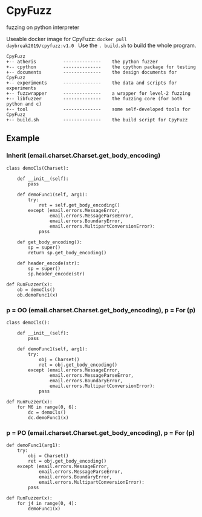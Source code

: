 # CpyFuzz
fuzzing on python interpreter

Useable docker image for CpyFuzz: ```docker pull daybreak2019/cpyfuzz:v1.0 ```
Use the ``` . build.sh ``` to build the whole program.

```
CpyFuzz
+-- atheris          --------------    the python fuzzer
+-- cpython          --------------    the cpython package for testing
+-- documents        --------------    the design documents for CpyFuzz
+-- experiments      --------------    the data and scripts for experiments
+-- fuzzwrapper      --------------    a wrapper for level-2 fuzzing
+-- libfuzzer        --------------    the fuzzing core (for both python and c)
+-- tool             --------------    some self-developed tools for CpyFuzz
+-- build.sh         --------------    the build script for CpyFuzz

```

## Example
### Inherit (email.charset.Charset.get_body_encoding)
```
class demoCls(Charset):

    def __init__(self):
        pass

    def demoFunc1(self, arg1):
        try:
            ret = self.get_body_encoding()
        except (email.errors.MessageError, 
                email.errors.MessageParseError, 
                email.errors.BoundaryError, 
                email.errors.MultipartConversionError):
            pass

    def get_body_encoding():
        sp = super()
        return sp.get_body_encoding()

    def header_encode(str):
        sp = super()
        sp.header_encode(str)

def RunFuzzer(x):
    ob = demoCls()
    ob.demoFunc1(x)
```

### p = OO (email.charset.Charset.get_body_encoding),  p = For (p)
```
class demoCls():

    def __init__(self):
        pass

    def demoFunc1(self, arg1):
        try:
            obj = Charset()
            ret = obj.get_body_encoding()
        except (email.errors.MessageError, 
                email.errors.MessageParseError, 
                email.errors.BoundaryError, 
                email.errors.MultipartConversionError):
            pass

def RunFuzzer(x):
    for M6 in range(0, 6):
        dc = demoCls()
        dc.demoFunc1(x)
```

### p = PO (email.charset.Charset.get_body_encoding),  p = For (p)
```
def demoFunc1(arg1):
    try:
        obj = Charset()
        ret = obj.get_body_encoding()
    except (email.errors.MessageError, 
            email.errors.MessageParseError, 
            email.errors.BoundaryError, 
            email.errors.MultipartConversionError):
        pass

def RunFuzzer(x):
    for j4 in range(0, 4):
        demoFunc1(x)

```
